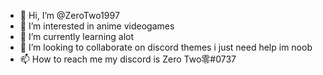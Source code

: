 - 👋 Hi, I’m @ZeroTwo1997
- 👀 I’m interested in anime videogames
- 🌱 I’m currently learning alot
- 💞️ I’m looking to collaborate on discord themes i just need help im noob
- 📫 How to reach me my discord is Zero Two零#0737

<!---
ZeroTwo1997/ZeroTwo1997 is a ✨ special ✨ repository because its `README.md` (this file) appears on your GitHub profile.
You can click the Preview link to take a look at your changes.
--->
